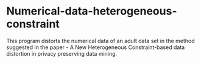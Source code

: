# Numerical-data-heterogeneous-constraint

This program distorts the numerical data of an adult data set in the method suggested in the paper - A New Heterogeneous Constraint-based data distortion in privacy preserving data mining. 

